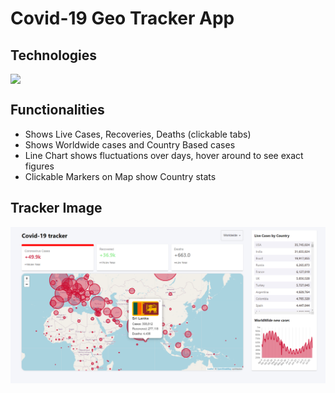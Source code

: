 # Covid-19 Geo Tracker App

## Technologies

<div style="display:flex; margin: auto;">
   <img src="https://img.shields.io/badge/React-20232A?style=for-the-badge&logo=react&logoColor=61DAFB">
</div>

## Functionalities

- Shows Live Cases, Recoveries, Deaths (clickable tabs)
- Shows Worldwide cases and Country Based cases
- Line Chart shows fluctuations over days, hover around to see exact figures
- Clickable Markers on Map show Country stats


## Tracker Image
<img src="Covid_Geo_Tracker.PNG">
